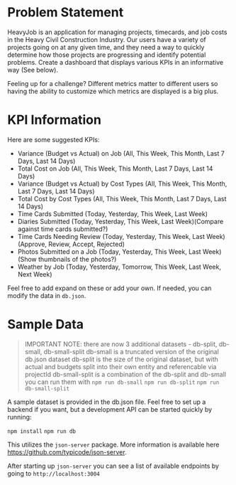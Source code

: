 # Problem Statement

HeavyJob is an application for managing projects, timecards, and job costs in the Heavy Civil Construction Industry.
Our users have a variety of projects going on at any given time, and they need a way to quickly determine how those projects are progressing and identify potential problems.
Create a dashboard that displays various KPIs in an informative way (See below).

Feeling up for a challenge? Different metrics matter to different users so having the ability to customize which metrics are displayed is a big plus.

# KPI Information

Here are some suggested KPIs:

- Variance (Budget vs Actual) on Job (All, This Week, This Month, Last 7 Days, Last 14 Days)
- Total Cost on Job (All, This Week, This Month, Last 7 Days, Last 14 Days)
- Variance (Budget vs Actual) by Cost Types (All, This Week, This Month, Last 7 Days, Last 14 Days)
- Total Cost by Cost Types (All, This Week, This Month, Last 7 Days, Last 14 Days)
- Time Cards Submitted (Today, Yesterday, This Week, Last Week)
- Diaries Submitted (Today, Yesterday, This Week, Last Week)(Compare against time cards submitted?)
- Time Cards Needing Review (Today, Yesterday, This Week, Last Week) (Approve, Review, Accept, Rejected)
- Photos Submitted on a Job (Today, Yesterday, This Week, Last Week) (Show thumbnails of the photos?)
- Weather by Job (Today, Yesterday, Tomorrow, This Week, Last Week, Next Week)

Feel free to add expand on these or add your own. If needed, you can modify the data in `db.json`.

# Sample Data

> IMPORTANT NOTE:
> there are now 3 additional datasets - db-split, db-small, db-small-split
> db-small is a truncated version of the original db.json dataset
> db-split is the size of the original dataset, but with actual and budgets split into their own entity and referencable via projectId
> db-small-split is a combination of the db-split and db-small
> you can run them with `npm run db-small` `npm run db-split` `npm run db-small-split`

A sample dataset is provided in the db.json file. Feel free to set up a backend if you want, but a development API can be started quickly by running:

`npm install`
`npm run db`

This utilizes the `json-server` package. More information is available here https://github.com/typicode/json-server.

After starting up `json-server` you can see a list of available endpoints by going to `http://localhost:3004`
